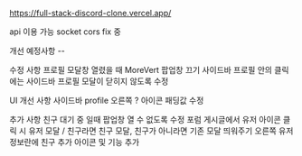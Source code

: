 https://full-stack-discord-clone.vercel.app/

api 이용 가능
socket cors fix 중

개선 예정사항 --

수정 사항
프로필 모달창 열렸을 때 MoreVert 팝업창 끄기
사이드바 프로필 안의 클릭에는 사이드바 프로필 모달이 닫히지 않도록 수정

UI 개선 사항
사이드바 profile 오른쪽 ? 아이콘 패딩값 수정

추가 사항
친구 대기 중 일때 팝업창 열 수 없도록 수정
포럼 게시글에서 유저 아이콘 클릭 시 유저 모달 / 친구라면 친구 모달, 친구가 아니라면 기존 모달 띄워주기
오른쪽 유저 정보란에 친구 추가 아이콘 및 기능 추가
